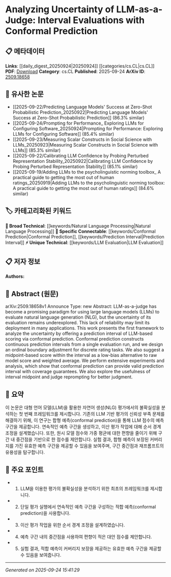 <!-- KEYWORD_LINKING_METADATA:
{
  "processed_timestamp": "2025-09-24T15:41:29.555704",
  "vocabulary_version": "1.0",
  "selected_keywords": [
    "LLM Evaluation",
    "Conformal Prediction",
    "Prediction Interval",
    "Natural Language Processing"
  ],
  "rejected_keywords": [],
  "similarity_scores": {
    "LLM Evaluation": 0.85,
    "Conformal Prediction": 0.82,
    "Prediction Interval": 0.75,
    "Natural Language Processing": 0.78
  },
  "extraction_method": "AI_prompt_based",
  "budget_applied": true,
  "candidates_json": {
    "candidates": [
      {
        "surface": "LLM-as-a-judge",
        "canonical": "LLM Evaluation",
        "aliases": [
          "Large Language Model Evaluation",
          "LLM as Judge"
        ],
        "category": "unique_technical",
        "rationale": "This concept represents a novel approach to using LLMs for evaluation tasks, which is central to the paper's contribution.",
        "novelty_score": 0.75,
        "connectivity_score": 0.65,
        "specificity_score": 0.8,
        "link_intent_score": 0.85
      },
      {
        "surface": "Conformal Prediction",
        "canonical": "Conformal Prediction",
        "aliases": [
          "Conformal Prediction Method"
        ],
        "category": "specific_connectable",
        "rationale": "Conformal prediction is a key method used in the paper to address uncertainty, linking it to broader statistical methodologies.",
        "novelty_score": 0.55,
        "connectivity_score": 0.78,
        "specificity_score": 0.72,
        "link_intent_score": 0.82
      },
      {
        "surface": "Prediction Interval",
        "canonical": "Prediction Interval",
        "aliases": [
          "Confidence Interval"
        ],
        "category": "specific_connectable",
        "rationale": "Prediction intervals are crucial for understanding the reliability of LLM evaluations, connecting to statistical analysis concepts.",
        "novelty_score": 0.5,
        "connectivity_score": 0.7,
        "specificity_score": 0.68,
        "link_intent_score": 0.75
      },
      {
        "surface": "Natural Language Generation",
        "canonical": "Natural Language Processing",
        "aliases": [
          "NLG"
        ],
        "category": "broad_technical",
        "rationale": "NLG is a fundamental aspect of NLP, providing a broad connection to the field of language model applications.",
        "novelty_score": 0.4,
        "connectivity_score": 0.85,
        "specificity_score": 0.6,
        "link_intent_score": 0.78
      }
    ],
    "ban_list_suggestions": [
      "evaluation",
      "experiments",
      "analysis"
    ]
  },
  "decisions": [
    {
      "candidate_surface": "LLM-as-a-judge",
      "resolved_canonical": "LLM Evaluation",
      "decision": "linked",
      "scores": {
        "novelty": 0.75,
        "connectivity": 0.65,
        "specificity": 0.8,
        "link_intent": 0.85
      }
    },
    {
      "candidate_surface": "Conformal Prediction",
      "resolved_canonical": "Conformal Prediction",
      "decision": "linked",
      "scores": {
        "novelty": 0.55,
        "connectivity": 0.78,
        "specificity": 0.72,
        "link_intent": 0.82
      }
    },
    {
      "candidate_surface": "Prediction Interval",
      "resolved_canonical": "Prediction Interval",
      "decision": "linked",
      "scores": {
        "novelty": 0.5,
        "connectivity": 0.7,
        "specificity": 0.68,
        "link_intent": 0.75
      }
    },
    {
      "candidate_surface": "Natural Language Generation",
      "resolved_canonical": "Natural Language Processing",
      "decision": "linked",
      "scores": {
        "novelty": 0.4,
        "connectivity": 0.85,
        "specificity": 0.6,
        "link_intent": 0.78
      }
    }
  ]
}
-->

# Analyzing Uncertainty of LLM-as-a-Judge: Interval Evaluations with Conformal Prediction

## 📋 메타데이터

**Links**: [[daily_digest_20250924|20250924]] [[categories/cs.CL|cs.CL]]
**PDF**: [Download](https://arxiv.org/pdf/2509.18658.pdf)
**Category**: cs.CL
**Published**: 2025-09-24
**ArXiv ID**: [2509.18658](https://arxiv.org/abs/2509.18658)

## 🔗 유사한 논문
- [[2025-09-22/Predicting Language Models' Success at Zero-Shot Probabilistic Prediction_20250922|Predicting Language Models' Success at Zero-Shot Probabilistic Prediction]] (86.3% similar)
- [[2025-09-24/Prompting for Performance_ Exploring LLMs for Configuring Software_20250924|Prompting for Performance: Exploring LLMs for Configuring Software]] (85.4% similar)
- [[2025-09-23/Measuring Scalar Constructs in Social Science with LLMs_20250923|Measuring Scalar Constructs in Social Science with LLMs]] (85.3% similar)
- [[2025-09-22/Calibrating LLM Confidence by Probing Perturbed Representation Stability_20250922|Calibrating LLM Confidence by Probing Perturbed Representation Stability]] (85.1% similar)
- [[2025-09-19/Adding LLMs to the psycholinguistic norming toolbox_ A practical guide to getting the most out of human ratings_20250919|Adding LLMs to the psycholinguistic norming toolbox: A practical guide to getting the most out of human ratings]] (84.6% similar)

## 🏷️ 카테고리화된 키워드
**🧠 Broad Technical**: [[keywords/Natural Language Processing|Natural Language Processing]]
**🔗 Specific Connectable**: [[keywords/Conformal Prediction|Conformal Prediction]], [[keywords/Prediction Interval|Prediction Interval]]
**⚡ Unique Technical**: [[keywords/LLM Evaluation|LLM Evaluation]]

## 📋 저자 정보

**Authors:** 

## 📄 Abstract (원문)

arXiv:2509.18658v1 Announce Type: new 
Abstract: LLM-as-a-judge has become a promising paradigm for using large language models (LLMs) to evaluate natural language generation (NLG), but the uncertainty of its evaluation remains underexplored. This lack of reliability may limit its deployment in many applications. This work presents the first framework to analyze the uncertainty by offering a prediction interval of LLM-based scoring via conformal prediction. Conformal prediction constructs continuous prediction intervals from a single evaluation run, and we design an ordinal boundary adjustment for discrete rating tasks. We also suggest a midpoint-based score within the interval as a low-bias alternative to raw model score and weighted average. We perform extensive experiments and analysis, which show that conformal prediction can provide valid prediction interval with coverage guarantees. We also explore the usefulness of interval midpoint and judge reprompting for better judgment.

## 📝 요약

이 논문은 대형 언어 모델(LLM)을 활용한 자연어 생성(NLG) 평가에서의 불확실성을 분석하는 첫 번째 프레임워크를 제시합니다. 기존의 LLM 기반 평가의 신뢰성 부족 문제를 해결하기 위해, 이 연구는 합형 예측(conformal prediction)을 통해 LLM 점수의 예측 구간을 제공합니다. 연속적인 예측 구간을 생성하고, 이산 평가 작업에 대해 순서 경계 조정을 설계했습니다. 또한, 원시 모델 점수와 가중 평균에 대한 편향을 줄이기 위해 구간 내 중간점을 기반으로 한 점수를 제안합니다. 실험 결과, 합형 예측이 보장된 커버리지를 가진 유효한 예측 구간을 제공할 수 있음을 보여주며, 구간 중간점과 재프롬프트의 유용성을 탐구합니다.

## 🎯 주요 포인트

- 1. LLM을 이용한 평가의 불확실성을 분석하기 위한 최초의 프레임워크를 제시합니다.
- 2. 단일 평가 실행에서 연속적인 예측 구간을 구성하는 적합 예측(conformal prediction)을 사용합니다.
- 3. 이산 평가 작업을 위한 순서 경계 조정을 설계하였습니다.
- 4. 예측 구간 내의 중간점을 사용하여 편향이 적은 대안 점수를 제안합니다.
- 5. 실험 결과, 적합 예측이 커버리지 보장을 제공하는 유효한 예측 구간을 제공할 수 있음을 보여줍니다.


---

*Generated on 2025-09-24 15:41:29*